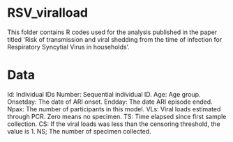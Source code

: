 # RSV_viralload

This folder contains R codes used for the analysis published in the paper titled 'Risk of transmission and viral shedding from the time of infection for Respiratory Syncytial Virus in households’. 

# Data
Id: Individual IDs
Number: Sequential individual ID.
Age: Age group.
Onsetday: The date of ARI onset.
Endday: The date ARI episode ended.
Npax: The number of participants in this model.
VLs: Viral loads estimated through PCR. Zero means no specimen.
TS: Time elapsed since first sample collection.
CS: If the viral loads was less than the censoring threshold, the value is 1. 
NS; The number of specimen collected.
